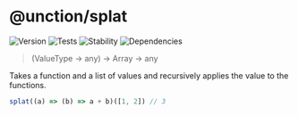 # @unction/splat

![Version][BADGE_VERSION]
![Tests][BADGE_TRAVIS]
![Stability][BADGE_STABILITY]
![Dependencies][BADGE_DEPENDENCY]

> (ValueType -> any) -> Array<ValueType> -> any

Takes a function and a list of values and recursively applies the value to the functions.

``` javascript
splat((a) => (b) => a + b)([1, 2]) // 3
```

[BADGE_TRAVIS]: https://img.shields.io/travis/krainboltgreene/unction.js.svg?maxAge=2592000&style=flat-square
[BADGE_VERSION]: https://img.shields.io/npm/v/@unction/splat.svg?maxAge=2592000&style=flat-square
[BADGE_STABILITY]: https://img.shields.io/badge/stability-strong-green.svg?maxAge=2592000&style=flat-square
[BADGE_DEPENDENCY]: https://img.shields.io/david/krainboltgreene/unction.js.svg?maxAge=2592000&style=flat-square
